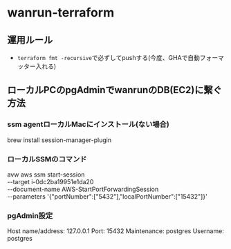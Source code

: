 # wanrun-terraform

## 運用ルール
- `terraform fmt -recursive`で必ずしてpushする(今度、GHAで自動フォーマッター入れる)

## ローカルPCのpgAdminでwanrunのDB(EC2)に繋ぐ方法

### ssm agentローカルMacにインストール(ない場合)
brew install session-manager-plugin

### ローカルSSMのコマンド
 avw aws ssm start-session \
    --target i-0dc2ba19951e1da20 \
    --document-name AWS-StartPortForwardingSession \
    --parameters '{"portNumber":["5432"],"localPortNumber":["15432"]}'

### pgAdmin設定
Host name/address: 127.0.0.1
Port: 15432
Maintenance: postgres
Username: postgres

